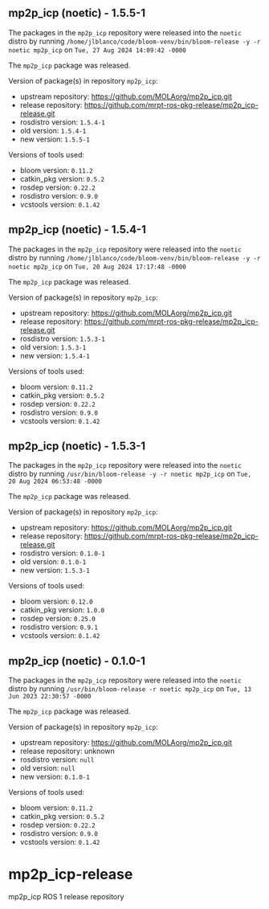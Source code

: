 ## mp2p_icp (noetic) - 1.5.5-1

The packages in the `mp2p_icp` repository were released into the `noetic` distro by running `/home/jlblanco/code/bloom-venv/bin/bloom-release -y -r noetic mp2p_icp` on `Tue, 27 Aug 2024 14:09:42 -0000`

The `mp2p_icp` package was released.

Version of package(s) in repository `mp2p_icp`:

- upstream repository: https://github.com/MOLAorg/mp2p_icp.git
- release repository: https://github.com/mrpt-ros-pkg-release/mp2p_icp-release.git
- rosdistro version: `1.5.4-1`
- old version: `1.5.4-1`
- new version: `1.5.5-1`

Versions of tools used:

- bloom version: `0.11.2`
- catkin_pkg version: `0.5.2`
- rosdep version: `0.22.2`
- rosdistro version: `0.9.0`
- vcstools version: `0.1.42`


## mp2p_icp (noetic) - 1.5.4-1

The packages in the `mp2p_icp` repository were released into the `noetic` distro by running `/home/jlblanco/code/bloom-venv/bin/bloom-release -y -r noetic mp2p_icp` on `Tue, 20 Aug 2024 17:17:48 -0000`

The `mp2p_icp` package was released.

Version of package(s) in repository `mp2p_icp`:

- upstream repository: https://github.com/MOLAorg/mp2p_icp.git
- release repository: https://github.com/mrpt-ros-pkg-release/mp2p_icp-release.git
- rosdistro version: `1.5.3-1`
- old version: `1.5.3-1`
- new version: `1.5.4-1`

Versions of tools used:

- bloom version: `0.11.2`
- catkin_pkg version: `0.5.2`
- rosdep version: `0.22.2`
- rosdistro version: `0.9.0`
- vcstools version: `0.1.42`


## mp2p_icp (noetic) - 1.5.3-1

The packages in the `mp2p_icp` repository were released into the `noetic` distro by running `/usr/bin/bloom-release -y -r noetic mp2p_icp` on `Tue, 20 Aug 2024 06:53:48 -0000`

The `mp2p_icp` package was released.

Version of package(s) in repository `mp2p_icp`:

- upstream repository: https://github.com/MOLAorg/mp2p_icp.git
- release repository: https://github.com/mrpt-ros-pkg-release/mp2p_icp-release.git
- rosdistro version: `0.1.0-1`
- old version: `0.1.0-1`
- new version: `1.5.3-1`

Versions of tools used:

- bloom version: `0.12.0`
- catkin_pkg version: `1.0.0`
- rosdep version: `0.25.0`
- rosdistro version: `0.9.1`
- vcstools version: `0.1.42`


## mp2p_icp (noetic) - 0.1.0-1

The packages in the `mp2p_icp` repository were released into the `noetic` distro by running `/usr/bin/bloom-release -r noetic mp2p_icp` on `Tue, 13 Jun 2023 22:30:57 -0000`

The `mp2p_icp` package was released.

Version of package(s) in repository `mp2p_icp`:

- upstream repository: https://github.com/MOLAorg/mp2p_icp.git
- release repository: unknown
- rosdistro version: `null`
- old version: `null`
- new version: `0.1.0-1`

Versions of tools used:

- bloom version: `0.11.2`
- catkin_pkg version: `0.5.2`
- rosdep version: `0.22.2`
- rosdistro version: `0.9.0`
- vcstools version: `0.1.42`


# mp2p_icp-release
mp2p_icp ROS 1 release repository
